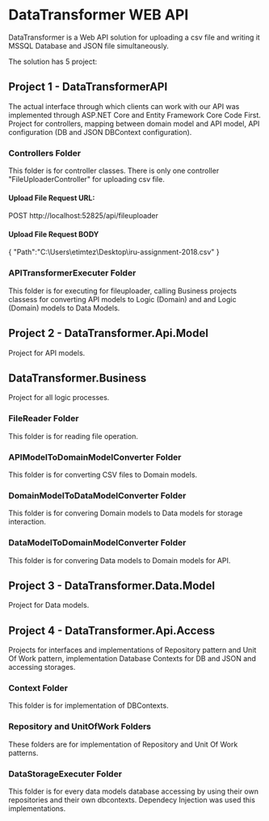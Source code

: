 # DataTransformer WEB API

DataTransformer is a Web API solution for uploading a csv file and writing it MSSQL Database and JSON file simultaneously.

The solution has 5 project:

## Project 1 - DataTransformerAPI

The actual interface through which clients can work with our API was implemented through ASP.NET Core and Entity Framework Core Code First.
Project for controllers, mapping between domain model and API model, API configuration (DB and JSON DBContext configuration).

### Controllers Folder

This folder is for controller classes. There is only one controller "FileUploaderController" for uploading csv file.

#### Upload File Request URL: 

POST http://localhost:52825/api/fileuploader

#### Upload File Request BODY 

{
	"Path":"C:\\Users\\etimtez\\Desktop\\iru-assignment-2018.csv"
}

### APITransformerExecuter Folder

This folder is for executing for fileuploader, calling Business projects classess for converting API models to Logic (Domain) and and Logic (Domain) models to Data Models.

## Project 2 - DataTransformer.Api.Model

Project for API models.

## DataTransformer.Business

Project for all logic processes.

### FileReader Folder
This folder is for reading file operation.

### APIModelToDomainModelConverter Folder
This folder is for converting CSV files to Domain models.

### DomainModelToDataModelConverter Folder
This folder is for convering Domain models to Data models for storage interaction.

### DataModelToDomainModelConverter Folder
This folder is for convering Data models to Domain models for API.


## Project 3 - DataTransformer.Data.Model

Project for Data models.

## Project 4 - DataTransformer.Api.Access

Projects for interfaces and implementations of Repository pattern and Unit Of Work pattern, implementation Database Contexts for DB and JSON and accessing storages.

### Context Folder 
This folder is for implementation of DBContexts.

### Repository and UnitOfWork Folders 
These folders are for implementation of Repository and Unit Of Work patterns.

### DataStorageExecuter Folder 
This folder is for every data models database accessing by using their own repositories and their own dbcontexts. Dependecy Injection was used this implementations.


